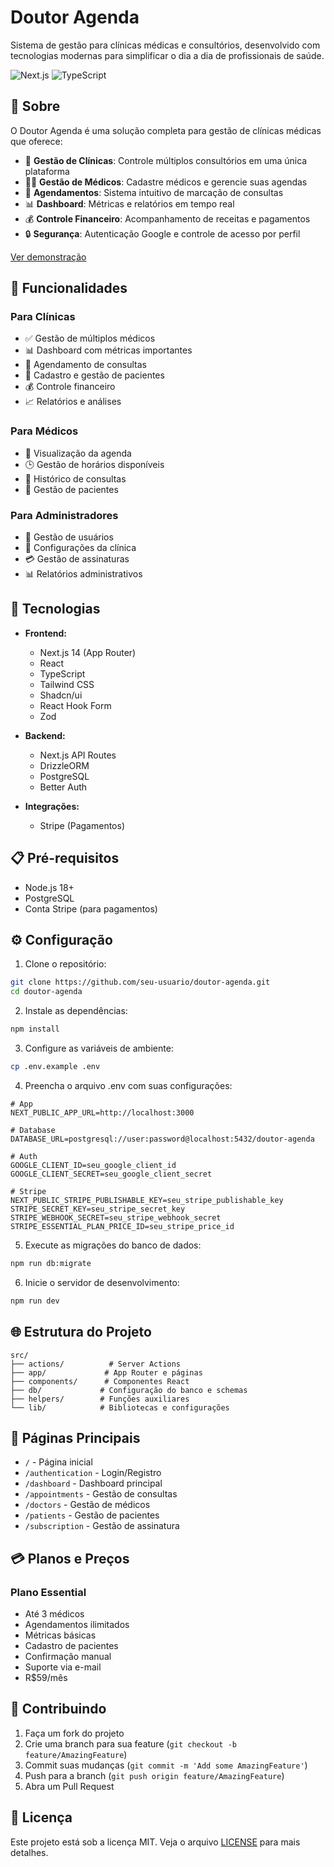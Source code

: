 # Doutor Agenda

Sistema de gestão para clínicas médicas e consultórios, desenvolvido com tecnologias modernas para simplificar o dia a dia de profissionais de saúde.

![Next.js](https://img.shields.io/badge/Next.js-15-black)
![TypeScript](https://img.shields.io/badge/TypeScript-5-blue)

## 📌 Sobre

O Doutor Agenda é uma solução completa para gestão de clínicas médicas que oferece:

- 🏥 **Gestão de Clínicas**: Controle múltiplos consultórios em uma única plataforma
- 👨‍⚕️ **Gestão de Médicos**: Cadastre médicos e gerencie suas agendas
- 📅 **Agendamentos**: Sistema intuitivo de marcação de consultas
- 📊 **Dashboard**: Métricas e relatórios em tempo real
- 💰 **Controle Financeiro**: Acompanhamento de receitas e pagamentos
- 🔒 **Segurança**: Autenticação Google e controle de acesso por perfil

[Ver demonstração](https://doutor-agenda-pi.vercel.app/)

## 🌟 Funcionalidades

### Para Clínicas

- ✅ Gestão de múltiplos médicos
- 📊 Dashboard com métricas importantes
- 📅 Agendamento de consultas
- 👥 Cadastro e gestão de pacientes
- 💰 Controle financeiro
- 📈 Relatórios e análises

### Para Médicos

- 📅 Visualização da agenda
- 🕒 Gestão de horários disponíveis
- 📝 Histórico de consultas
- 💼 Gestão de pacientes

### Para Administradores

- 👥 Gestão de usuários
- 🏥 Configurações da clínica
- 💳 Gestão de assinaturas
- 📊 Relatórios administrativos

## 🚀 Tecnologias

- **Frontend:**

  - Next.js 14 (App Router)
  - React
  - TypeScript
  - Tailwind CSS
  - Shadcn/ui
  - React Hook Form
  - Zod

- **Backend:**

  - Next.js API Routes
  - DrizzleORM
  - PostgreSQL
  - Better Auth

- **Integrações:**
  - Stripe (Pagamentos)

## 📋 Pré-requisitos

- Node.js 18+
- PostgreSQL
- Conta Stripe (para pagamentos)

## ⚙️ Configuração

1. Clone o repositório:

```bash
git clone https://github.com/seu-usuario/doutor-agenda.git
cd doutor-agenda
```

2. Instale as dependências:

```bash
npm install
```

3. Configure as variáveis de ambiente:

```bash
cp .env.example .env
```

4. Preencha o arquivo .env com suas configurações:

```env
# App
NEXT_PUBLIC_APP_URL=http://localhost:3000

# Database
DATABASE_URL=postgresql://user:password@localhost:5432/doutor-agenda

# Auth
GOOGLE_CLIENT_ID=seu_google_client_id
GOOGLE_CLIENT_SECRET=seu_google_client_secret

# Stripe
NEXT_PUBLIC_STRIPE_PUBLISHABLE_KEY=seu_stripe_publishable_key
STRIPE_SECRET_KEY=seu_stripe_secret_key
STRIPE_WEBHOOK_SECRET=seu_stripe_webhook_secret
STRIPE_ESSENTIAL_PLAN_PRICE_ID=seu_stripe_price_id
```

5. Execute as migrações do banco de dados:

```bash
npm run db:migrate
```

6. Inicie o servidor de desenvolvimento:

```bash
npm run dev
```

## 🌐 Estrutura do Projeto

```
src/
├── actions/          # Server Actions
├── app/             # App Router e páginas
├── components/      # Componentes React
├── db/             # Configuração do banco e schemas
├── helpers/        # Funções auxiliares
└── lib/            # Bibliotecas e configurações
```

## 📱 Páginas Principais

- `/` - Página inicial
- `/authentication` - Login/Registro
- `/dashboard` - Dashboard principal
- `/appointments` - Gestão de consultas
- `/doctors` - Gestão de médicos
- `/patients` - Gestão de pacientes
- `/subscription` - Gestão de assinatura

## 💳 Planos e Preços

### Plano Essential

- Até 3 médicos
- Agendamentos ilimitados
- Métricas básicas
- Cadastro de pacientes
- Confirmação manual
- Suporte via e-mail
- R$59/mês

## 🤝 Contribuindo

1. Faça um fork do projeto
2. Crie uma branch para sua feature (`git checkout -b feature/AmazingFeature`)
3. Commit suas mudanças (`git commit -m 'Add some AmazingFeature'`)
4. Push para a branch (`git push origin feature/AmazingFeature`)
5. Abra um Pull Request

## 📄 Licença

Este projeto está sob a licença MIT. Veja o arquivo [LICENSE](LICENSE) para mais detalhes.
